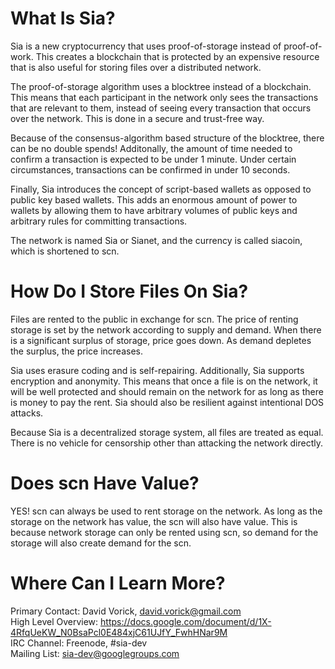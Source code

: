 What Is Sia?
============

Sia is a new cryptocurrency that uses proof-of-storage instead of proof-of-work. This creates a blockchain that is protected by an expensive resource that is also useful for storing files over a distributed network.

The proof-of-storage algorithm uses a blocktree instead of a blockchain. This means that each participant in the network only sees the transactions that are relevant to them, instead of seeing every transaction that occurs over the network. This is done in a secure and trust-free way.

Because of the consensus-algorithm based structure of the blocktree, there can be no double spends! Additonally, the amount of time needed to confirm a transaction is expected to be under 1 minute. Under certain circumstances, transactions can be confirmed in under 10 seconds.

Finally, Sia introduces the concept of script-based wallets as opposed to public key based wallets. This adds an enormous amount of power to wallets by allowing them to have arbitrary volumes of public keys and arbitrary rules for committing transactions.

The network is named Sia or Sianet, and the currency is called siacoin, which is shortened to scn.

How Do I Store Files On Sia?
============================

Files are rented to the public in exchange for scn. The price of renting storage is set by the network according to supply and demand. When there is a significant surplus of storage, price goes down. As demand depletes the surplus, the price increases.

Sia uses erasure coding and is self-repairing. Additionally, Sia supports encryption and anonymity. This means that once a file is on the network, it will be well protected and should remain on the network for as long as there is money to pay the rent. Sia should also be resilient against intentional DOS attacks.

Because Sia is a decentralized storage system, all files are treated as equal. There is no vehicle for censorship other than attacking the network directly.

Does scn Have Value?
====================

YES! scn can always be used to rent storage on the network. As long as the storage on the network has value, the scn will also have value. This is because network storage can only be rented using scn, so demand for the storage will also create demand for the scn.

Where Can I Learn More?
=======================

Primary Contact: David Vorick, david.vorick@gmail.com  
High Level Overview: https://docs.google.com/document/d/1X-4RfqUeKW_N0BsaPcl0E484xjC61UJfY_FwhHNar9M  
IRC Channel: Freenode, #sia-dev  
Mailing List: sia-dev@googlegroups.com  
